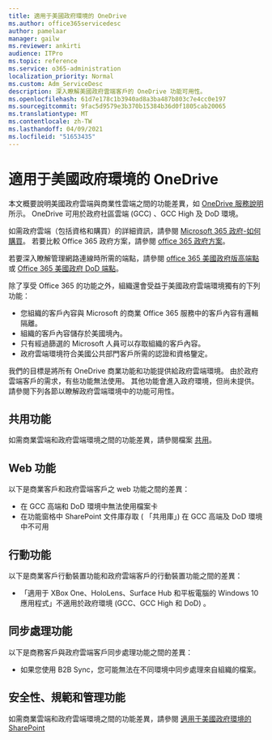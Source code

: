 ```yaml
---
title: 適用于美國政府環境的 OneDrive
ms.author: office365servicedesc
author: pamelaar
manager: gailw
ms.reviewer: ankirti
audience: ITPro
ms.topic: reference
ms.service: o365-administration
localization_priority: Normal
ms.custom: Adm_ServiceDesc
description: 深入瞭解美國政府雲端客戶的 OneDrive 功能可用性。
ms.openlocfilehash: 61d7e178c1b3940ad8a3ba487b803c7e4cc0e197
ms.sourcegitcommit: 9fac5d9579e3b370b15384b36d0f1805cab20065
ms.translationtype: MT
ms.contentlocale: zh-TW
ms.lasthandoff: 04/09/2021
ms.locfileid: "51653435"
---
```

# <a name="onedrive-for-us-government-environments"></a>適用于美國政府環境的 OneDrive

本文概要說明美國政府雲端與商業性雲端之間的功能差異，如 [OneDrive 服務說明](../../onedrive-for-business-service-description.md)所示。 OneDrive 可用於政府社區雲端 (GCC) 、GCC High 及 DoD 環境。 

如需政府雲端（包括資格和購買）的詳細資訊，請參閱 [Microsoft 365 政府-如何購買](./microsoft-365-government-how-to-buy.md)。 若要比較 Office 365 政府方案，請參閱 [office 365 政府方案](https://www.microsoft.com/microsoft-365/government/compare-office-365-government-plans?rtc=1#EligibilityRequirements)。

若要深入瞭解管理網路連線時所需的端點，請參閱 [office 365 美國政府版高端點](/office365/enterprise/office-365-u-s-government-gcc-high-endpoints#sharepoint-online-and-onedrive-for-business) 或 [Office 365 美國政府 DoD 端點](/office365/enterprise/office-365-u-s-government-dod-endpoints#sharepoint-online-and-onedrive-for-business)。

除了享受 Office 365 的功能之外，組織還會受益于美國政府雲端環境獨有的下列功能：

-   您組織的客戶內容與 Microsoft 的商業 Office 365 服務中的客戶內容有邏輯隔離。
-   組織的客戶內容儲存於美國境內。
-   只有經過篩選的 Microsoft 人員可以存取組織的客戶內容。
-   政府雲端環境符合美國公共部門客戶所需的認證和資格鑒定。

我們的目標是將所有 OneDrive 商業功能和功能提供給政府雲端環境。 由於政府雲端客戶的需求，有些功能無法使用。 其他功能會進入政府環境，但尚未提供。 請參閱下列各節以瞭解政府雲端環境中的功能可用性。

## <a name="sharing-features"></a>共用功能

如需商業雲端和政府雲端環境之間的功能差異，請參閱檔案 [共用](./gcc-high-and-dod.md#file-sharing)。

## <a name="web-features"></a>Web 功能

以下是商業客戶和政府雲端客戶之 web 功能之間的差異：

- 在 GCC 高端和 DoD 環境中無法使用檔案卡
- 在功能窗格中 SharePoint 文件庫存取 ( 「共用庫」) 在 GCC 高端及 DoD 環境中不可用

## <a name="mobile-features"></a>行動功能

以下是商業客戶行動裝置功能和政府雲端客戶的行動裝置功能之間的差異：

- 「適用于 XBox One、HoloLens、Surface Hub 和平板電腦的 Windows 10 應用程式」不適用於政府環境 (GCC、GCC High 和 DoD) 。

## <a name="sync-features"></a>同步處理功能

以下是商務客戶與政府雲端客戶同步處理功能之間的差異：

- 如果您使用 B2B Sync，您可能無法在不同環境中同步處理來自組織的檔案。

## <a name="security-compliance-and-administration-features"></a>安全性、規範和管理功能

如需商業雲端和政府雲端環境之間的功能差異，請參閱 [適用于美國政府環境的 SharePoint](sharepoint.md)